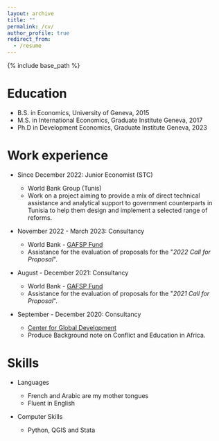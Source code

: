 ```yaml
---
layout: archive
title: ""
permalink: /cv/
author_profile: true
redirect_from:
  - /resume
---
```

{% include base_path %}

Education
======
* B.S. in Economics, University of Geneva, 2015
* M.S. in International Economics, Graduate Institute Geneva, 2017
* Ph.D in Development Economics, Graduate Institute Geneva, 2023

Work experience
======
* Since December 2022: Junior Economist (STC)
  * World Bank Group (Tunis)
  * Work on a project aiming to provide a mix of direct technical assistance and analytical support to government counterparts in Tunisia to help them design and implement a selected range of reforms.
 
* November 2022 - March 2023: Consultancy
  * World Bank - <a href="https://www.gafspfund.org"> GAFSP Fund </a>
  * Assistance for the evaluation of proposals for the "_2022 Call for Proposal_".
    
* August - December 2021: Consultancy
  * World Bank - <a href="https://www.gafspfund.org"> GAFSP Fund </a>
  * Assistance for the evaluation of proposals for the "_2021 Call for Proposal_".

* September - December 2020: Consultancy
  * <a href="https://www.cgdev.org"> Center for Global Development </a>
  * Produce Background note on Conflict and Education in Africa.
  
Skills
======
* Languages
  * French and Arabic are my mother tongues
  * Fluent in English

* Computer Skills
  * Python, QGIS and Stata
